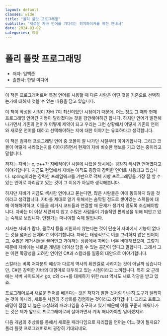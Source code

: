 ```yaml
---
layout: default
classes: wide
title: "폴리 플랏 프로그래밍"
subtitle: "새로운 자바 언어를 기다리는 히치하이커를 위한 안내서"
date: 2024-03-02
categories: 리뷰
---
```


# 폴리 플랏 프로그래밍

* 저자: 임백준
* 출판사: 한빛 미디어

---

이 책은 프로그래머로써 특정 언어를 사용할 때 다른 사람은 어떤 것을 기준으로 선택하는가에 대해서 엿볼 수 있는 내용을 담고 있습니다.

이 책이 작성된 시점이 자바 7이 최신이었던 시점이기 때문에, 어느 정도 그 때와 현재 프로그래밍 언어간 지형이 달라졌다는 것을 감안해야하긴 합니다. 하지만 언어가 발전해 나가면서 기존의 언어가 어떻게 제약이 되고 우리는 그런 상황에서 어떻게 기존의 언어와 새로운 언어를 대하고 선택해야하는 지에 대한 이야기는 유효하다고 생각합니다.

이 책은 컴퓨터 프로그래밍 언어 중 코볼이 잘 나가던 시절부터 이야기합니다. 그리고 코볼이 어떻게 사라졌는지를 이야기하면서 현재의 자바 비슷한 행보를 가고 있는 중이라고 말합니다.

저자는 자바는 c, c++가 지배적이던 시절에 나왔을 당시에는 굉장히 섹시한 언어였다고 이야기합니다. 지금도 현업에서 자바는 아직도 굉장히 강력한 언어로 사용되고 있습니다. spring이라는 강력한 프레임워크를 기반으로 객체 지향 프로그래밍을 가장 잘 할 수 있는 언어로 자리잡고 있는 것이 그 이유가 아닐까 생각해봅니다.

하지만 자바가 지금도 섹시한 언어냐고 묻는다면, 많은 사람들은 이에 동의하지 않을 것이라고 생각합니다. 자바를 제대로 알기 위해서는 숨막힐 정도로 쌓여있는 스펙들에 대해 이해해야하고, 이들을 레거시 코드들과 연결할 때 문제가 생기지 않도록 조심해야합니다. 자바는 더 이상 세련되지 않고 수많은 사람들이 기술적인 편의성을 위해 떠안고 있는 숙제로 보입니다. 언젠가는 떠나야할 숙제 말입니다.

저자는 자바가 람다, 클로저 등을 지원하지 않는다는 것이 단순히 자바에서 기능이 없다는 것을 넘어선 문제라고 이야기합니다. 자바는 태생적으로 이를 고려하지 않은 언어이고, 수많은 레거시들을 끌어안고 가야하는 상황에서 자바는 너무 비대해졌으며, 그렇기 때문에 자바에는 새로운 개념을 더이상 담을 수 있는 공간이 없다고 말합니다. 그래서 그는 이런 확장성을 고려한 언어인 C#과 스칼라를 일종의 대안으로 이야기합니다.

스칼라는 비록 저자분의 예상과 다르게 역사의 뒤안길로 사라지는 것이 아닐까 싶습니다만, C#은 강력한 자바의 대항마로 대두되고 있는 시점이라고 느껴집니다. 특히 요 근래에는 서버 사이드에서 go, c와 c++를 대체하기 위한 rust 역시도 새로 각광을 받고 있죠.

프로그래머로써 새로운 언어를 배운다는 것은 저자가 말한 것처럼 단순히 도구가 달라지는 것이 아니라, 새로운 차원의 추상화를 경험하는 것이라고 생각합니다. 그리고 프로그래밍이 점점 더 높은 추상화의 패러다임을 추구하고 있기 때문에 이를 꾸준히 배워나가는 것은 제가 앞으로 프로그래머로써 살아가면서 계속 해나가야할 일이겠지요.

다음 개념의 추상화를 통해서 새로운 패러다임으로 자리잡을 언어는 어느 것이 될까요? 폴리 플랏 프로그래머로써 굉장히 기대되네요.